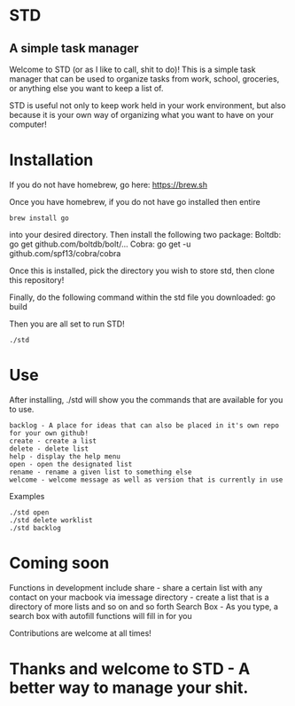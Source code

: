 # STD

## A simple task manager

Welcome to STD (or as I like to call, shit to do)! This is a simple task manager that can be used to 
organize tasks from work, school, groceries, or anything else you want to keep a list of. 

STD is useful not only to keep work held in your work environment, but also because it is your own way 
of organizing what you want to have on your computer!

# Installation

If you do not have homebrew, go here: https://brew.sh

Once you have homebrew, if you do not have go installed then entire
	
	brew install go

into your desired directory.
Then install the following two package:
	Boltdb: go get github.com/boltdb/bolt/...
        Cobra: go get -u github.com/spf13/cobra/cobra 

Once this is installed, pick the directory you wish to store std, then 
clone this repository!

Finally, do the following command within the std file you downloaded: 
        go build 

Then you are all set to run STD!
		
	./std

# Use

After installing, ./std will show you the commands that are available for you to use. 

	backlog - A place for ideas that can also be placed in it's own repo for your own github!
	create - create a list
	delete - delete list
	help - display the help menu
	open - open the designated list
	rename - rename a given list to something else
	welcome - welcome message as well as version that is currently in use

Examples
	
	./std open 
	./std delete worklist
	./std backlog

# Coming soon
	
Functions in development include
	share - share a certain list with any contact on your macbook via imessage
	directory - create a list that is a directory of more lists and so on and so forth
	Search Box - As you type, a search box with autofill functions will fill in for you


Contributions are welcome at all times! 

# Thanks and welcome to STD - A better way to manage your shit.
	
